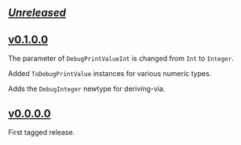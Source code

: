 ## [_Unreleased_](https://github.com/freckle/debug-print/compare/v0.1.0.0...main)

## [v0.1.0.0](https://github.com/freckle/nonempty-zipper/compare/v0.0.0.0...v0.1.0.0)

The parameter of `DebugPrintValueInt` is changed from `Int` to `Integer`.

Added `ToDebugPrintValue` instances for various numeric types.

Adds the `DebugInteger` newtype for deriving-via.

## [v0.0.0.0](https://github.com/freckle/debug-print/tree/v0.0.0.0)

First tagged release.
